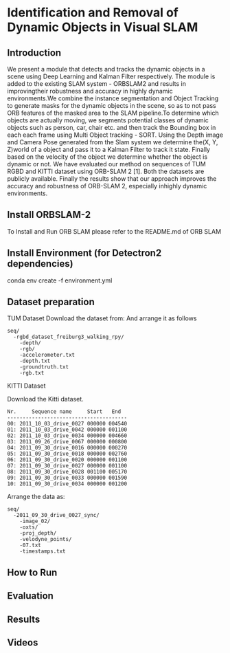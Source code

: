 # Identification  and  Removal  of  Dynamic  Objects  in  Visual  SLAM

## Introduction
We  present  a  module  that  detects and tracks the dynamic objects in a scene using Deep Learning and  Kalman  Filter  respectively.  The  module  is  added  to  the existing SLAM system - ORBSLAM2 and results in improvingtheir robustness and accuracy in highly dynamic environments.We combine the instance segmentation and Object Tracking to generate masks for the dynamic objects in the scene, so as to not pass  ORB  features  of  the  masked  area  to  the  SLAM  pipeline.To  determine  which  objects  are  actually  moving,  we  segments potential  classes  of  dynamic  objects  such  as  person,  car,  chair etc. and then track the Bounding box in each each frame using Multi  Object  tracking  -  SORT.  Using  the  Depth  image  and Camera  Pose  generated  from  the  Slam  system  we  determine the(X, Y, Z)world of  a  object  and  pass  it  to  a  Kalman  Filter to  track  it  state.  Finally  based  on  the  velocity  of  the  object we  determine  whether  the  object  is  dynamic  or  not.  We  have evaluated our method on sequences of TUM RGBD and KITTI dataset using ORB-SLAM 2 [1]. Both the datasets are publicly available. Finally the results show that our approach improves the  accuracy  and  robustness  of  ORB-SLAM  2,  especially  inhighly  dynamic  environments.

## Install ORBSLAM-2
To Install and Run ORB SLAM please refer to the README.md of ORB SLAM

## Install Environment (for Detectron2 dependencies)
conda env create -f environment.yml

## Dataset preparation
TUM Dataset
Download the dataset from:
And arrange it as follows
```
seq/
  -rgbd_dataset_freiburg3_walking_rpy/
    -depth/
    -rgb/
    -accelerometer.txt
    -depth.txt
    -groundtruth.txt
    -rgb.txt
```

KITTI Dataset

Download the Kitti dataset.
```
Nr.     Sequence name     Start   End
---------------------------------------
00: 2011_10_03_drive_0027 000000 004540
01: 2011_10_03_drive_0042 000000 001100
02: 2011_10_03_drive_0034 000000 004660
03: 2011_09_26_drive_0067 000000 000800
04: 2011_09_30_drive_0016 000000 000270
05: 2011_09_30_drive_0018 000000 002760
06: 2011_09_30_drive_0020 000000 001100
07: 2011_09_30_drive_0027 000000 001100
08: 2011_09_30_drive_0028 001100 005170
09: 2011_09_30_drive_0033 000000 001590
10: 2011_09_30_drive_0034 000000 001200
```
Arrange the data as:
```
seq/
  -2011_09_30_drive_0027_sync/
    -image_02/
    -oxts/
    -proj_depth/
    -velodyne_points/
    -07.txt
    -timestamps.txt
```

## How to Run


## Evaluation


## Results

## Videos


